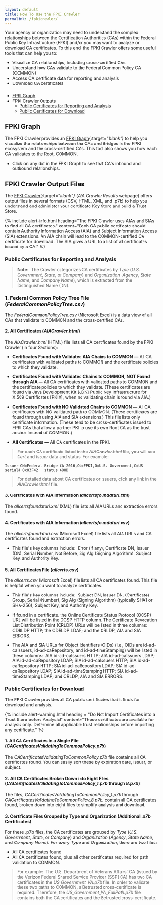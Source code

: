 ```yaml
---
layout: default 
title: How To Use the FPKI Crawler
permalink: /fpkicrawler/
---
```


Your agency or organization may need to understand the complex relationships between the Certification Authorities (CAs) within the Federal Public Key Infrastructure (FPKI) and/or you may want to analyze or download CA certificates. To this end, the FPKI Crawler offers some useful tools that can help you to:

* Visualize CA relationships, including cross-certified CAs
* Understand how CAs validate to the Federal Common Policy CA (COMMON)
* Access CA certificate data for reporting and analysis
* Download CA certificates

### 
* [FPKI Graph](#fpki-graph)
* [FPKI Crawler Outputs](#fpki-crawler-outputs)
  * [Public Certificates for Reporting and Analysis](#public-certificates-for-reporting-and-analysis)
  * [Public Certificates for Download](#public-certificates-for-download)

## FPKI Graph

The FPKI Crawler provides an [FPKI Graph](https://fpki-graph.fpki-lab.gov/){:target="_blank"}_ to help you visualize the relationships between the CAs and Bridges in the FPKI ecosystem and the cross-certified CAs. This tool also shows you how each CA validates to the Root, COMMON.

* Click on any dot in the FPKI Graph to see that CA's inbound and outbound relationships. 

## FPKI Crawler Output Files

The [FPKI Crawler](https://fpki-graph.fpki-lab.gov/crawler/){:target="_blank"}_ (_AIA Crawler Results_ webpage) offers output files in several formats (CSV, HTML, XML, and .p7b) to help you understand and administer your certificate Key Store and build a Trust Store. 

{% include alert-info.html heading="The FPKI Crawler uses AIAs and SIAs to find all CA certificates." content="Each CA public certificate should contain Authority Information Access (AIA) and Subject Information Access (SIA) extensions. An AIA chain will lead to the COMMON-certified CA certificate for download. The SIA gives a URL to a list of all certificates issued by a CA." %} 

### Public Certificates for Reporting and Analysis

> **Note:**&nbsp;&nbsp;The Crawler categorizes CA certificates by _Type_ (_U.S. Government_, _State_, or _Company_) and _Organization_ (_Agency_, _State Name_, and _Company Name_), which is extracted from the Distinguished Name (DN).

### 1. Federal Common Policy Tree File (_FederalCommonPolicyTree.csv_)

The _FederalCommonPolicyTree.csv_ (Microsoft Excel) is a data view of all CAs that validate to COMMON and the cross-certified CAs. 

#### 2. All Certificates (_AIACrawler.html_)

The _AIACrawler.html_ (HTML) file lists all CA certificates found by the FPKI Crawler (in four Sections):

* **Certificates Found with Validated AIA Chains to COMMON &mdash;** All CA certificates with validated paths to COMMON and the certificate policies to which they validate. 

* **Certificates Found with Validated Chains to COMMON, NOT Found through AIA &mdash;** All CA certificates with validated paths to COMMON and the certificate policies to which they validate. (These certificates are found via Java Development Kit [JDK] Public Key Infrastructure for X.509 Certificates [PKIX], when no validating chain is found via AIA.)   

* **Certificates Found with NO Validated Chains to COMMON &mdash;** All CA certificates with NO validated path to COMMON. (These certificates are found through using AIA and SIA extensions.) This file lists only certificate information. (These tend to be cross-certificates issued to FPKI CAs that allow a partner PKI to use its own Root CA as the trust anchor instead of COMMON.)

* **All Certificates &mdash;** All CA certificates in the FPKI.

> For each CA certificate listed in the _AIACrawler.html_ file, you will see _Cert_ and _Issuer_ data and status.  For example:

   ```
  Issuer CN=Federal Bridge CA 2016,OU=FPKI,O=U.S. Government,C=US serial# 0x03F42   status GOOD
   ```
   
> For detailed data about CA certificates or issuers, click any link in the _AIACrawler.html_ file.

#### 3. Certificates with AIA Information (_allcertsfoundaturi.xml_)

The _allcertsfoundaturi.xml_ (XML) file lists all AIA URLs and extraction errors found.

#### 4. Certificates with AIA Information (_allcertsfoundaturi.csv_)

The _allcertsfoundaturi.csv_ (Microsoft Excel) file lists all AIA URLs and CA certificates found and extraction errors. 

* This file's key columns include:&nbsp;&nbsp;Error (if any), Certificate DN, Issuer (DN), Serial Number, Not Before, Sig Alg (Signing Algorithm), Subject Key, and Authority Key.

#### 5. All Certificates File (_allcerts.csv_)

The _allcerts.csv_ (Microsoft Excel) file lists all CA certificates found. This file is helpful when you want to analyze certificates. 

* This file's key columns include:&nbsp;&nbsp;Subject DN, Issuer DN, (Certificate) Group, Serial (Number), Sig Alg (Signing Algorithm) (typically SHA1 or SHA-256), Subject Key, and Authority Key.

* If found in a certificate, the Online Certificate Status Protocol (OCSP) URL will be listed in the OCSP HTTP column. The Certificate Revocation List Distribution Point (CRLDP) URLs will be listed in three columns: CDRLDP HTTP; the CDRLDP LDAP; and the CRLDP, AIA and SIA ERRORS.

* The AIA and SIA URLs for Object Identifiers (OIDs) (i.e., OIDs are id-ad-caIssuers, id-ad-caRepository, and id-ad-timeStamping) will be listed in these columns:&nbsp;&nbsp;AIA id-ad-caIssuers HTTP; AIA id-ad-caIssuers LDAP; AIA id-ad-caRepository LDAP; SIA id-ad-caIssuers HTTP; SIA id-ad-caRepository HTTP; SIA id-ad-caRepository LDAP; SIA id-ad-caRepository LDAP; SIA id-ad-timeStamping HTTP; SIA id-ad-timeStamping LDAP; and CRLDP, AIA and SIA ERRORS. 

### Public Certificates for Download

The FPKI Crawler provides all CA public certificates that it finds for download and analysis.

{% include alert-warning.html heading = "Do Not Import Certificates into a Trust Store before Analysis!" content="These certificates are available for analysis only. Determine all applicable trust relationships before importing any certificate." %}

#### 1. All CA Certificates in a Single File (_CACertificatesValidatingToCommonPolicy.p7b_)

The _CACertificatesValidatingToCommonPolicy.p7b_ file contains all CA certificates found. You can easily sort these by expiration date, issuer, or subject. 

#### 2. All CA Certificates Broken Down into Eight Files (_CACertificatesValidatingToCommonPolicy_1.p7b_ through _8.p7b_)

The files, _CACertificatesValidatingToCommonPolicy_1.p7b_ through _CACertificatesValidatingToCommonPolicy_8.p7b_, contain all CA certificates found, broken down into eight files to simplify analysis and download.

#### 3. Certificate Files Grouped by Type and Organization (Additional _.p7b_ Certificates)

For these .p7b files, the CA certificates are grouped by _Type_ (_U.S. Government_, _State_, or _Company_) and _Organization_ (_Agency_, _State Name_, and _Company Name_). For every _Type_ and _Organization_, there are two files: 

* All CA certificates found
* All CA certificates found, plus all other certificates required for path validation to COMMON.

> For example:&nbsp;&nbsp;The U.S. Department of Veterans Affairs' CA (issued by the Verizon Federal Shared Service Provider [SSP] CA) has two CA certificates in the _US_Government_VA.p7b_ file. In order to validate these two paths to COMMON, a Betrusted cross-certificate is required. Therefore, the _US_Government_VA_FullPath.p7b_ file contains both the CA certificates and the Betrusted cross-certificate.
